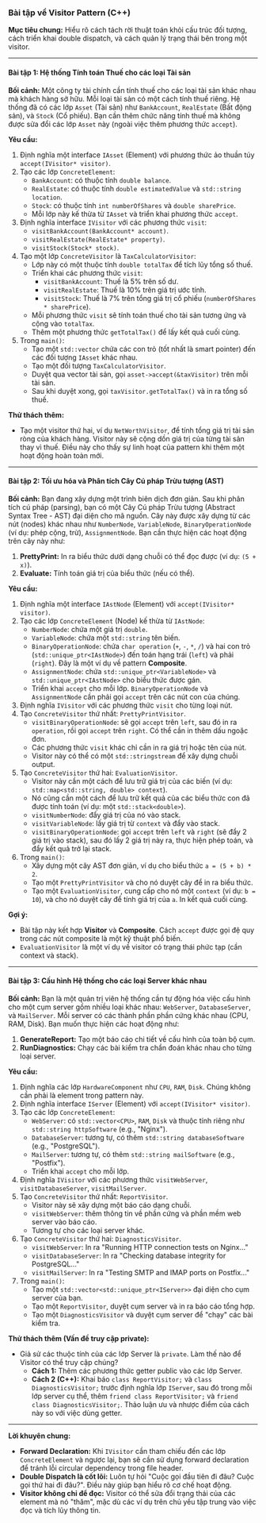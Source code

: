 ### Bài tập về Visitor Pattern (C++)

**Mục tiêu chung:** Hiểu rõ cách tách rời thuật toán khỏi cấu trúc đối tượng, cách triển khai double dispatch, và cách quản lý trạng thái bên trong một visitor.

---

#### Bài tập 1: Hệ thống Tính toán Thuế cho các loại Tài sản

**Bối cảnh:**
Một công ty tài chính cần tính thuế cho các loại tài sản khác nhau mà khách hàng sở hữu. Mỗi loại tài sản có một cách tính thuế riêng. Hệ thống đã có các lớp `Asset` (Tài sản) như `BankAccount`, `RealEstate` (Bất động sản), và `Stock` (Cổ phiếu). Bạn cần thêm chức năng tính thuế mà không được sửa đổi các lớp `Asset` này (ngoài việc thêm phương thức `accept`).

**Yêu cầu:**

1.  Định nghĩa một interface `IAsset` (Element) với phương thức ảo thuần túy `accept(IVisitor* visitor)`.
2.  Tạo các lớp `ConcreteElement`:
    *   `BankAccount`: có thuộc tính `double balance`.
    *   `RealEstate`: có thuộc tính `double estimatedValue` và `std::string location`.
    *   `Stock`: có thuộc tính `int numberOfShares` và `double sharePrice`.
    *   Mỗi lớp này kế thừa từ `IAsset` và triển khai phương thức `accept`.
3.  Định nghĩa interface `IVisitor` với các phương thức `visit`:
    *   `visitBankAccount(BankAccount* account)`.
    *   `visitRealEstate(RealEstate* property)`.
    *   `visitStock(Stock* stock)`.
4.  Tạo một lớp `ConcreteVisitor` là `TaxCalculatorVisitor`:
    *   Lớp này có một thuộc tính `double totalTax` để tích lũy tổng số thuế.
    *   Triển khai các phương thức `visit`:
        *   `visitBankAccount`: Thuế là 5% trên số dư.
        *   `visitRealEstate`: Thuế là 10% trên giá trị ước tính.
        *   `visitStock`: Thuế là 7% trên tổng giá trị cổ phiếu (`numberOfShares * sharePrice`).
    *   Mỗi phương thức `visit` sẽ tính toán thuế cho tài sản tương ứng và cộng vào `totalTax`.
    *   Thêm một phương thức `getTotalTax()` để lấy kết quả cuối cùng.
5.  Trong `main()`:
    *   Tạo một `std::vector` chứa các con trỏ (tốt nhất là smart pointer) đến các đối tượng `IAsset` khác nhau.
    *   Tạo một đối tượng `TaxCalculatorVisitor`.
    *   Duyệt qua vector tài sản, gọi `asset->accept(&taxVisitor)` trên mỗi tài sản.
    *   Sau khi duyệt xong, gọi `taxVisitor.getTotalTax()` và in ra tổng số thuế.

**Thử thách thêm:**
*   Tạo một visitor thứ hai, ví dụ `NetWorthVisitor`, để tính tổng giá trị tài sản ròng của khách hàng. Visitor này sẽ cộng dồn giá trị của từng tài sản thay vì thuế. Điều này cho thấy sự linh hoạt của pattern khi thêm một hoạt động hoàn toàn mới.

---

#### Bài tập 2: Tối ưu hóa và Phân tích Cây Cú pháp Trừu tượng (AST)

**Bối cảnh:**
Bạn đang xây dựng một trình biên dịch đơn giản. Sau khi phân tích cú pháp (parsing), bạn có một Cây Cú pháp Trừu tượng (Abstract Syntax Tree - AST) đại diện cho mã nguồn. Cây này được xây dựng từ các nút (nodes) khác nhau như `NumberNode`, `VariableNode`, `BinaryOperationNode` (ví dụ: phép cộng, trừ), `AssignmentNode`. Bạn cần thực hiện các hoạt động trên cây này như:
1.  **PrettyPrint:** In ra biểu thức dưới dạng chuỗi có thể đọc được (ví dụ: `(5 + x)`).
2.  **Evaluate:** Tính toán giá trị của biểu thức (nếu có thể).

**Yêu cầu:**

1.  Định nghĩa một interface `IAstNode` (Element) với `accept(IVisitor* visitor)`.
2.  Tạo các lớp `ConcreteElement` (Node) kế thừa từ `IAstNode`:
    *   `NumberNode`: chứa một giá trị `double`.
    *   `VariableNode`: chứa một `std::string` tên biến.
    *   `BinaryOperationNode`: chứa `char operation` (`+`, `-`, `*`, `/`) và hai con trỏ (`std::unique_ptr<IAstNode>`) đến toán hạng trái (`left`) và phải (`right`). Đây là một ví dụ về pattern **Composite**.
    *   `AssignmentNode`: chứa `std::unique_ptr<VariableNode>` và `std::unique_ptr<IAstNode>` cho biểu thức được gán.
    *   Triển khai `accept` cho mỗi lớp. `BinaryOperationNode` và `AssignmentNode` cần phải gọi `accept` trên các nút con của chúng.
3.  Định nghĩa `IVisitor` với các phương thức `visit` cho từng loại nút.
4.  Tạo `ConcreteVisitor` thứ nhất: `PrettyPrintVisitor`.
    *   `visitBinaryOperationNode`: sẽ gọi `accept` trên `left`, sau đó in ra `operation`, rồi gọi `accept` trên `right`. Có thể cần in thêm dấu ngoặc đơn.
    *   Các phương thức `visit` khác chỉ cần in ra giá trị hoặc tên của nút.
    *   Visitor này có thể có một `std::stringstream` để xây dựng chuỗi output.
5.  Tạo `ConcreteVisitor` thứ hai: `EvaluationVisitor`.
    *   Visitor này cần một cách để lưu trữ giá trị của các biến (ví dụ: `std::map<std::string, double> context`).
    *   Nó cũng cần một cách để lưu trữ kết quả của các biểu thức con đã được tính toán (ví dụ: một `std::stack<double>`).
    *   `visitNumberNode`: đẩy giá trị của nó vào stack.
    *   `visitVariableNode`: lấy giá trị từ `context` và đẩy vào stack.
    *   `visitBinaryOperationNode`: gọi `accept` trên `left` và `right` (sẽ đẩy 2 giá trị vào stack), sau đó lấy 2 giá trị này ra, thực hiện phép toán, và đẩy kết quả trở lại stack.
6.  Trong `main()`:
    *   Xây dựng một cây AST đơn giản, ví dụ cho biểu thức `a = (5 + b) * 2`.
    *   Tạo một `PrettyPrintVisitor` và cho nó duyệt cây để in ra biểu thức.
    *   Tạo một `EvaluationVisitor`, cung cấp cho nó một `context` (ví dụ: `b = 10`), và cho nó duyệt cây để tính giá trị của `a`. In kết quả cuối cùng.

**Gợi ý:**
*   Bài tập này kết hợp **Visitor** và **Composite**. Cách `accept` được gọi đệ quy trong các nút composite là một kỹ thuật phổ biến.
*   `EvaluationVisitor` là một ví dụ về visitor có trạng thái phức tạp (cần context và stack).

---

#### Bài tập 3: Cấu hình Hệ thống cho các loại Server khác nhau

**Bối cảnh:**
Bạn là một quản trị viên hệ thống cần tự động hóa việc cấu hình cho một cụm server gồm nhiều loại khác nhau: `WebServer`, `DatabaseServer`, và `MailServer`. Mỗi server có các thành phần phần cứng khác nhau (CPU, RAM, Disk). Bạn muốn thực hiện các hoạt động như:
1.  **GenerateReport:** Tạo một báo cáo chi tiết về cấu hình của toàn bộ cụm.
2.  **RunDiagnostics:** Chạy các bài kiểm tra chẩn đoán khác nhau cho từng loại server.

**Yêu cầu:**

1.  Định nghĩa các lớp `HardwareComponent` như `CPU`, `RAM`, `Disk`. Chúng không cần phải là element trong pattern này.
2.  Định nghĩa interface `IServer` (Element) với `accept(IVisitor* visitor)`.
3.  Tạo các lớp `ConcreteElement`:
    *   `WebServer`: có `std::vector<CPU>`, `RAM`, `Disk` và thuộc tính riêng như `std::string httpSoftware` (e.g., "Nginx").
    *   `DatabaseServer`: tương tự, có thêm `std::string databaseSoftware` (e.g., "PostgreSQL").
    *   `MailServer`: tương tự, có thêm `std::string mailSoftware` (e.g., "Postfix").
    *   Triển khai `accept` cho mỗi lớp.
4.  Định nghĩa `IVisitor` với các phương thức `visitWebServer`, `visitDatabaseServer`, `visitMailServer`.
5.  Tạo `ConcreteVisitor` thứ nhất: `ReportVisitor`.
    *   Visitor này sẽ xây dựng một báo cáo dạng chuỗi.
    *   `visitWebServer`: thêm thông tin về phần cứng và phần mềm web server vào báo cáo.
    *   Tương tự cho các loại server khác.
6.  Tạo `ConcreteVisitor` thứ hai: `DiagnosticsVisitor`.
    *   `visitWebServer`: In ra "Running HTTP connection tests on Nginx..."
    *   `visitDatabaseServer`: In ra "Checking database integrity for PostgreSQL..."
    *   `visitMailServer`: In ra "Testing SMTP and IMAP ports on Postfix..."
7.  Trong `main()`:
    *   Tạo một `std::vector<std::unique_ptr<IServer>>` đại diện cho cụm server của bạn.
    *   Tạo một `ReportVisitor`, duyệt cụm server và in ra báo cáo tổng hợp.
    *   Tạo một `DiagnosticsVisitor` và duyệt cụm server để "chạy" các bài kiểm tra.

**Thử thách thêm (Vấn đề truy cập private):**
*   Giả sử các thuộc tính của các lớp Server là `private`. Làm thế nào để Visitor có thể truy cập chúng?
    *   **Cách 1:** Thêm các phương thức getter public vào các lớp Server.
    *   **Cách 2 (C++):** Khai báo `class ReportVisitor;` và `class DiagnosticsVisitor;` trước định nghĩa lớp `IServer`, sau đó trong mỗi lớp server cụ thể, thêm `friend class ReportVisitor;` và `friend class DiagnosticsVisitor;`. Thảo luận ưu và nhược điểm của cách này so với việc dùng getter.

---

**Lời khuyên chung:**

*   **Forward Declaration:** Khi `IVisitor` cần tham chiếu đến các lớp `ConcreteElement` và ngược lại, bạn sẽ cần sử dụng forward declaration để tránh lỗi circular dependency trong file header.
*   **Double Dispatch là cốt lõi:** Luôn tự hỏi "Cuộc gọi đầu tiên đi đâu? Cuộc gọi thứ hai đi đâu?". Điều này giúp bạn hiểu rõ cơ chế hoạt động.
*   **Visitor không chỉ để đọc:** Visitor có thể sửa đổi trạng thái của các element mà nó "thăm", mặc dù các ví dụ trên chủ yếu tập trung vào việc đọc và tích lũy thông tin.